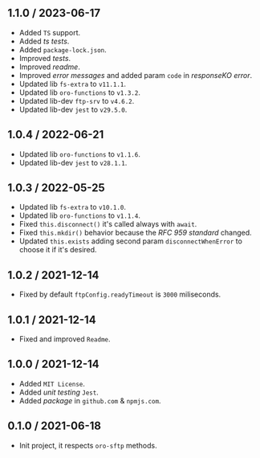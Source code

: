 ## 1.1.0 / 2023-06-17
* Added `TS` support.
* Added _ts tests_.
* Added `package-lock.json`.
* Improved _tests_.
* Improved _readme_.
* Improved _error messages_ and added param `code` in _responseKO error_.
* Updated lib `fs-extra` to `v11.1.1`.
* Updated lib `oro-functions` to `v1.3.2`.
* Updated lib-dev `ftp-srv` to `v4.6.2`.
* Updated lib-dev `jest` to `v29.5.0`.

## 1.0.4 / 2022-06-21
* Updated lib `oro-functions` to `v1.1.6`.
* Updated lib-dev `jest` to `v28.1.1`.

## 1.0.3 / 2022-05-25
* Updated lib `fs-extra` to `v10.1.0`.
* Updated lib `oro-functions` to `v1.1.4`.
* Fixed `this.disconnect()` it's called always with `await`.
* Fixed `this.mkdir()` behavior because the _RFC 959 standard_ changed.
* Updated `this.exists` adding second param `disconnectWhenError` to choose it if it's desired.

## 1.0.2 / 2021-12-14
* Fixed by default `ftpConfig.readyTimeout` is `3000` miliseconds.

## 1.0.1 / 2021-12-14
* Fixed and improved `Readme`.

## 1.0.0 / 2021-12-14
* Added `MIT License`.
* Added _unit testing_ `Jest`.
* Added _package_ in `github.com` & `npmjs.com`.

## 0.1.0 / 2021-06-18
* Init project, it respects `oro-sftp` methods.
